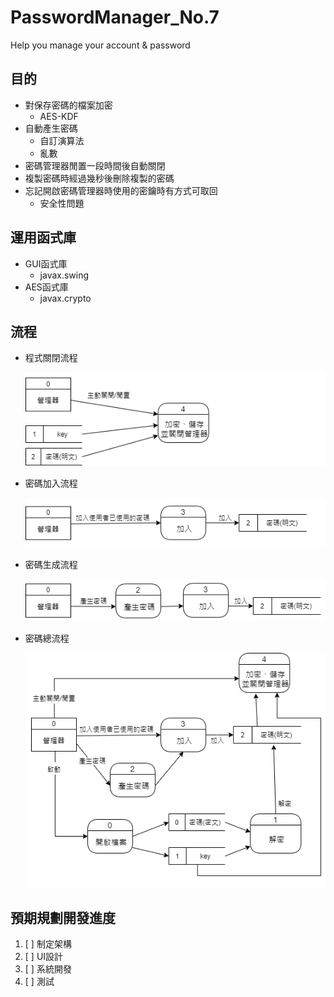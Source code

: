 # PasswordManager_No.7
Help you manage your account &amp; password

## 目的
- 對保存密碼的檔案加密
  - AES-KDF
- 自動產生密碼
  - 自訂演算法
  - 亂數
- 密碼管理器閒置一段時間後自動關閉
- 複製密碼時經過幾秒後刪除複製的密碼
- 忘記開啟密碼管理器時使用的密鑰時有方式可取回
  - 安全性問題

## 運用函式庫
- GUI函式庫
  - javax.swing
- AES函式庫
  - javax.crypto

## 流程
- 程式關閉流程

  ![程式關閉流程](readmeImage/密碼管理器_關閉.png "程式關閉流程")

- 密碼加入流程

  ![密碼加入流程](readmeImage/密碼管理器_加入.png "密碼加入流程")

- 密碼生成流程

  ![密碼生成流程](readmeImage/密碼管理器_產生密碼.png "密碼生成流程")

- 密碼總流程

  ![密碼總流程](readmeImage/密碼管理器_總流程.png "密碼總流程")

## 預期規劃開發進度
1. [ ] 制定架構
2. [ ] UI設計
3. [ ] 系統開發
4. [ ] 測試
